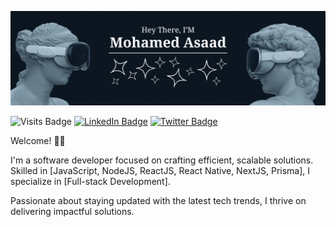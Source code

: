 ![My Banner](./Assets/Images/bg.gif)

![Visits Badge](https://badges.pufler.dev/visits/x0vestronas0x/x0vestronas0x) [![LinkedIn Badge](https://img.shields.io/badge/LinkedIn-Profile-informational?style=flat&logo=linkedin&logoColor=white&color=0D76A8)](https://www.linkedin.com/in/x0vestronas0x/) [![Twitter Badge](https://img.shields.io/badge/X-Profile-informational?style=flat&logo=x&logoColor=white&color=black)](https://twitter.com/x0vestronas0x)

Welcome! 👋🏻

I'm a software developer focused on crafting efficient, scalable solutions. Skilled in \[JavaScript, NodeJS, ReactJS, React Native, NextJS, Prisma], I specialize in \[Full-stack Development].  

Passionate about staying updated with the latest tech trends, I thrive on delivering impactful solutions.  
